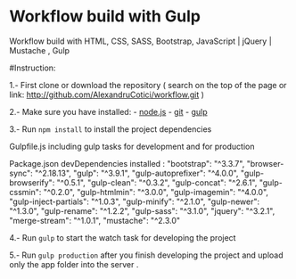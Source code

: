 # Workflow build with Gulp


Workflow build with HTML, CSS, SASS, Bootstrap, JavaScript | jQuery | Mustache , Gulp


#Instruction:

1.- First clone or download the repository ( search on the top of the page or link: http://github.com/AlexandruCotici/workflow.git )

2.- Make sure you have installed: 
	- [node.js](http://nodejs.org/)
	- [git](http://git-scm.com/)
	- [gulp](http://gulpjs.com/)

3.- Run   `npm install`  to install the project dependencies

Gulpfile.js  including gulp tasks for development and for production 

Package.json  devDependencies installed :
	"bootstrap": "^3.3.7",
    "browser-sync": "^2.18.13",
    "gulp": "^3.9.1",
    "gulp-autoprefixer": "^4.0.0",
    "gulp-browserify": "^0.5.1",
    "gulp-clean": "^0.3.2",
    "gulp-concat": "^2.6.1",
    "gulp-cssmin": "^0.2.0",
    "gulp-htmlmin": "^3.0.0",
    "gulp-imagemin": "^4.0.0",
    "gulp-inject-partials": "^1.0.3",
    "gulp-minify": "^2.1.0",
    "gulp-newer": "^1.3.0",
    "gulp-rename": "^1.2.2",
    "gulp-sass": "^3.1.0",
    "jquery": "^3.2.1",
    "merge-stream": "^1.0.1",
    "mustache": "^2.3.0"

4.- Run `gulp` to start the   watch   task for developing the project 

5.- Run `gulp production` after you finish developing the project and upload only the  app  folder into the server .



